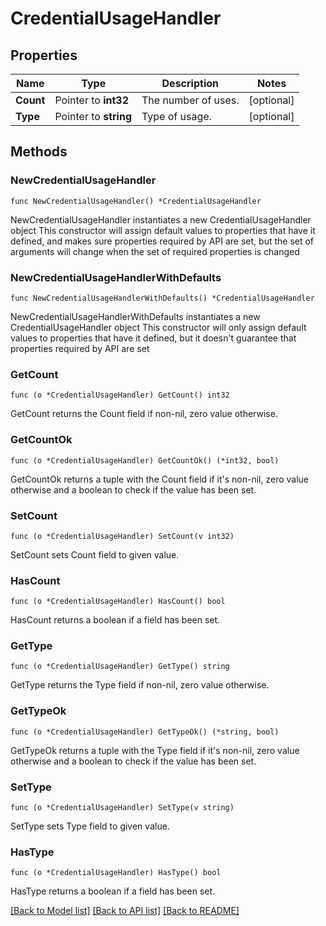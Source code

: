 # CredentialUsageHandler

## Properties

Name | Type | Description | Notes
------------ | ------------- | ------------- | -------------
**Count** | Pointer to **int32** | The number of uses. | [optional] 
**Type** | Pointer to **string** | Type of usage. | [optional] 

## Methods

### NewCredentialUsageHandler

`func NewCredentialUsageHandler() *CredentialUsageHandler`

NewCredentialUsageHandler instantiates a new CredentialUsageHandler object
This constructor will assign default values to properties that have it defined,
and makes sure properties required by API are set, but the set of arguments
will change when the set of required properties is changed

### NewCredentialUsageHandlerWithDefaults

`func NewCredentialUsageHandlerWithDefaults() *CredentialUsageHandler`

NewCredentialUsageHandlerWithDefaults instantiates a new CredentialUsageHandler object
This constructor will only assign default values to properties that have it defined,
but it doesn't guarantee that properties required by API are set

### GetCount

`func (o *CredentialUsageHandler) GetCount() int32`

GetCount returns the Count field if non-nil, zero value otherwise.

### GetCountOk

`func (o *CredentialUsageHandler) GetCountOk() (*int32, bool)`

GetCountOk returns a tuple with the Count field if it's non-nil, zero value otherwise
and a boolean to check if the value has been set.

### SetCount

`func (o *CredentialUsageHandler) SetCount(v int32)`

SetCount sets Count field to given value.

### HasCount

`func (o *CredentialUsageHandler) HasCount() bool`

HasCount returns a boolean if a field has been set.

### GetType

`func (o *CredentialUsageHandler) GetType() string`

GetType returns the Type field if non-nil, zero value otherwise.

### GetTypeOk

`func (o *CredentialUsageHandler) GetTypeOk() (*string, bool)`

GetTypeOk returns a tuple with the Type field if it's non-nil, zero value otherwise
and a boolean to check if the value has been set.

### SetType

`func (o *CredentialUsageHandler) SetType(v string)`

SetType sets Type field to given value.

### HasType

`func (o *CredentialUsageHandler) HasType() bool`

HasType returns a boolean if a field has been set.


[[Back to Model list]](../README.md#documentation-for-models) [[Back to API list]](../README.md#documentation-for-api-endpoints) [[Back to README]](../README.md)


